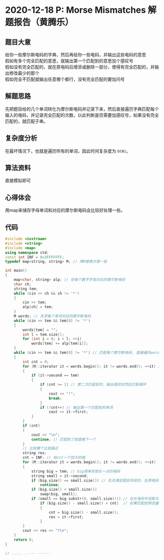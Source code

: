 # 2020-12-18  P: Morse Mismatches  解题报告（黄腾乐）

## 题目大意
给你一些摩尔斯电码的字典，然后再给你一些电码，并输出这些电码的意思  
假如有多个完全匹配的意思，就输出第一个匹配到的意思加个感叹号  
假如没有完全匹配的，就在原电码后增添或删除一部分，使得有完全匹配的，并输出修改最少的那个  
假如完全不匹配就输出任意哪个都行，没有完全匹配的要加问号  


## 解题思路
先把题目给的几个单词转化为摩尔斯电码并记录下来，然后直接遍历字典匹配每个输入的电码，并记录完全匹配的次数，以此判断是否需要加感叹号，如果没有完全匹配的，就匹配子串。


## 复杂度分析
在最坏情况下，也就是遍历所有的单词，因此时间复杂度为 `O(N)`。


## 算法资料
直接模拟即可


## 心得体会
用map来储存字母单词和对应的摩尔斯电码会比较好处理一些。


## 代码
```c++
#include <iostream>
#include <string>
#include <map>
using namespace std;
const int INF = 0x3FFFFFFF;
typedef map<string, string> M; // 用M替换方便一些

int main()
{
    map<char, string> alp; // 存每个数字字母对应的摩尔斯电码
    char ch;
    string tem;
    while (cin >> ch && ch != '*')
    {
        cin >> tem;
        alp[ch] = tem;
    }
    M words; // 先求每个单词对应的摩尔斯电码
    while (cin >> tem && tem[0] != '*')
    {
        words[tem] = "";
        int l = tem.size();
        for (int i = 0; i < l; ++i)
            words[tem] += alp[tem[i]];
    }
    while (cin >> tem && tem[0] != '*') // 匹配每个摩尔斯电码, 直接遍历words即可
    {
        int cnt = 0;
        for (M::iterator it = words.begin(); it != words.end(); ++it) // M是上面typedef替换的那个
        {
            if (it->second == tem)
            {
                if (cnt >= 1) // 第二次匹配到时，输出感叹叹然后打断循环
                {
                    cout << "!";
                    break;
                }
                if (!cnt++) // 输出第一个匹配到的单词
                    cout << it->first;
            }
        }
        if (cnt)
        {
            cout << "\n";
            continue; // 匹配到了就直接下一个
        }
        // 比较哪个比较接近
        string res;
        cnt = INF; // 给cnt一个较大的值
        for (M::iterator it = words.begin(); it != words.end(); ++it)
        {
            string big = tem; // big用来存放长一点的电码
            string small = it->second;
            if (big.size() == small.size()) // 无法满足题目所说的，在原电码后增加或删减一部分后相同
                continue;
            if (big.size() < small.size())
                swap(big, small);
            if (small == big.substr(0, small.size())) // 在长电码中选取与短电码长度相同的前缀，并进行比较
                if (big.size() - small.size() < cnt)  // 如果匹配到修改量更少的电码
                {
                    cnt = big.size() - small.size();
                    res = it->first;
                }
        }
        cout << res << "?\n";
    }
    return 0;
}

// ..... ..--- ------
```

